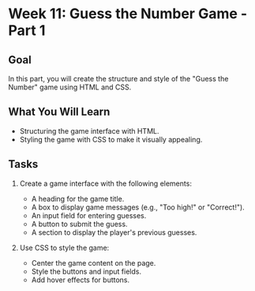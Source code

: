 # Week 11: Guess the Number Game - Part 1

## Goal

In this part, you will create the structure and style of the "Guess the Number" game using HTML and CSS.

## What You Will Learn

- Structuring the game interface with HTML.
- Styling the game with CSS to make it visually appealing.

## Tasks

1. Create a game interface with the following elements:

   - A heading for the game title.
   - A box to display game messages (e.g., "Too high!" or "Correct!").
   - An input field for entering guesses.
   - A button to submit the guess.
   - A section to display the player's previous guesses.

2. Use CSS to style the game:
   - Center the game content on the page.
   - Style the buttons and input fields.
   - Add hover effects for buttons.
